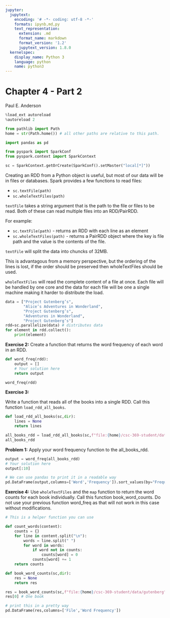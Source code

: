```yaml
---
jupyter:
  jupytext:
    encoding: '# -*- coding: utf-8 -*-'
    formats: ipynb,md,py
    text_representation:
      extension: .md
      format_name: markdown
      format_version: '1.2'
      jupytext_version: 1.8.0
  kernelspec:
    display_name: Python 3
    language: python
    name: python3
---
```


<!-- #region slideshow={"slide_type": "slide"} hideCode=false hidePrompt=false -->
# Chapter 4 - Part 2

Paul E. Anderson
<!-- #endregion -->

```python
%load_ext autoreload
%autoreload 2

from pathlib import Path
home = str(Path.home()) # all other paths are relative to this path. 

import pandas as pd
```

```python
from pyspark import SparkConf
from pyspark.context import SparkContext

sc = SparkContext.getOrCreate(SparkConf().setMaster("local[*]"))
```

Creating an RDD from a Python object is useful, but most of our data will be in files or databases. Spark provides a few functions to read files:

* ``sc.textFile(path)``
* ``sc.wholeTextFiles(path)``


``textFile`` takes a string argument that is the path to the file or files to be read. Both of these can read multiple files into an RDD/PairRDD.

For example:

* ``sc.textFile(path)`` - returns an RDD with each line as an element
* ``sc.wholeTextFiles(path)`` - returns a PairRDD object where the key is file path and the value is the contents of the file.


``textFile`` will split the data into chuncks of 32MB. 

This is advantagous from a memory perspective, but the ordering of the lines is lost, if the order should be preserved then wholeTextFiles should be used.

``wholeTextFiles`` will read the complete content of a file at once. Each file will be handled by one core and the data for each file will be one a single machine making it harder to distribute the load.

```python
data = ["Project Gutenberg’s",
        "Alice’s Adventures in Wonderland",
        "Project Gutenberg’s",
        "Adventures in Wonderland",
        "Project Gutenberg’s"]
rdd=sc.parallelize(data) # distributes data
for element in rdd.collect():
    print(element)
```

**Exercise 2:** Create a function that returns the word frequency of each word in an RDD.

```python
def word_freq(rdd):
    output = []
    # Your solution here
    return output
```

```python
word_freq(rdd)
```

**Exercise 3:** 

Write a function that reads all of the books into a single RDD. Call this function ``load_rdd_all_books``.

```python
def load_rdd_all_books(sc,dir):
    lines = None
    return lines
```

```python
all_books_rdd = load_rdd_all_books(sc,f"file:{home}/csc-369-student/data/gutenberg")
all_books_rdd
```

**Problem 1:** Apply your word frequency function to the all_books_rdd.

```python
output = word_freq(all_books_rdd)
# Your solution here
output[:10]
```

```python
# We can use pandas to print it in a readable way
pd.DataFrame(output,columns=['Word','Frequency']).sort_values(by="Frequency")
```

**Exercise 4:** Use ``wholeTextFiles`` and the ``map`` function to return the word counts for each book individually. Call this function book_word_counts. Do not use your previous function word_freq as that will not work in this case without modifications.

```python
# This is a helper function you can use

def count_words(content):
    counts = {}
    for line in content.split("\n"):
        words = line.split(" ")
        for word in words:
            if word not in counts:
                counts[word] = 0
            counts[word] += 1
    return counts
```

```python
def book_word_counts(sc,dir):
    res = None
    return res
```

```python tags=[] jupyter={"outputs_hidden": true}
res = book_word_counts(sc,f"file:{home}/csc-369-student/data/gutenberg")
res[0] # One book
```

```python
# print this in a pretty way
pd.DataFrame(res,columns=['File','Word Frequency'])
```
